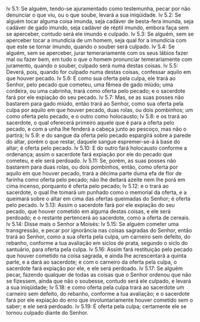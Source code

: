 lv 5.1: Se alguém, tendo-se ajuramentado como testemunha, pecar por não denunciar o que viu, ou o que soube, levará a sua iniqüidade.
lv 5.2: Se alguém tocar alguma coisa imunda, seja cadáver de besta-fera imunda, seja cadáver de gado imundo, seja cadáver de réptil imundo, embora faça sem se aperceber, contudo será ele imundo e culpado.
lv 5.3: Se alguém, sem se aperceber tocar a imundícia de um homem, seja qual for a imundícia com que este se tornar imundo, quando o souber será culpado.
lv 5.4: Se alguém, sem se aperceber, jurar temerariamente com os seus lábios fazer mal ou fazer bem, em tudo o que o homem pronunciar temerariamente com juramento, quando o souber, culpado será numa destas coisas.
lv 5.5: Deverá, pois, quando for culpado numa destas coisas, confessar aquilo em que houver pecado.
lv 5.6: E como sua oferta pela culpa, ele trará ao Senhor, pelo pecado que cometeu, uma fêmea de gado miúdo; uma cordeira, ou uma cabrinha, trará como oferta pelo pecado; e o sacerdote fará por ele expiação do seu pecado.
lv 5.7: Mas, se as suas posses não bastarem para gado miúdo, então trará ao Senhor, como sua oferta pela culpa por aquilo em que houver pecado, duas rolas, ou dois pombinhos; um como oferta pelo pecado, e o outro como holocausto;
lv 5.8: e os trará ao sacerdote, o qual oferecerá primeiro aquele que é para a oferta pelo pecado, e com a unha lhe fenderá a cabeça junto ao pescoço, mas não o partirá;
lv 5.9: e do sangue da oferta pelo pecado espargirá sobre a parede do altar, porém o que restar, daquele sangue espremer-se-á à base do altar; é oferta pelo pecado.
lv 5.10: E do outro fará holocausto conforme a ordenança; assim o sacerdote fará expiação por ele do pecado que cometeu, e ele será perdoado.
lv 5.11: Se, porém, as suas posses não bastarem para duas rolas, ou dois pombinhos, então, como oferta por aquilo em que houver pecado, trará a décima parte duma efa de flor de farinha como oferta pelo pecado; não lhe deitará azeite nem lhe porá em cima incenso, porquanto é oferta pelo pecado;
lv 5.12: e o trará ao sacerdote, o qual lhe tomará um punhado como o memorial da oferta, e a queimará sobre o altar em cima das ofertas queimadas do Senhor; é oferta pelo pecado.
lv 5.13: Assim o sacerdote fará por ele expiação do seu pecado, que houver cometido em alguma destas coisas, e ele será perdoado; e o restante pertencerá ao sacerdote, como a oferta de cereais.
lv 5.14: Disse mais o Senhor a Moisés:
lv 5.15: Se alguém cometer uma transgressão, e pecar por ignorância nas coisas sagradas do Senhor, então trará ao Senhor, como a sua oferta pela culpa, um carneiro sem defeito, do rebanho, conforme a tua avaliação em siclos de prata, segundo o siclo do santuário, para oferta pela culpa.
lv 5.16: Assim fará restituição pelo pecado que houver cometido na coisa sagrada, e ainda lhe acrescentará a quinta parte, e a dará ao sacerdote; e com o carneiro da oferta pela culpa, o sacerdote fará expiação por ele, e ele será perdoado.
lv 5.17: Se alguém pecar, fazendo qualquer de todas as coisas que o Senhor ordenou que não se fizessem, ainda que não o soubesse, contudo será ele culpado, e levará a sua iniqüidade;
lv 5.18: e como oferta pela culpa trará ao sacerdote um carneiro sem defeito, do rebanho, conforme a tua avaliação; e o sacerdote fará por ele expiação do erro que involuntariamente houver cometido sem o saber; e ele será perdoado.
lv 5.19: É oferta pela culpa; certamente ele se tornou culpado diante do Senhor.
